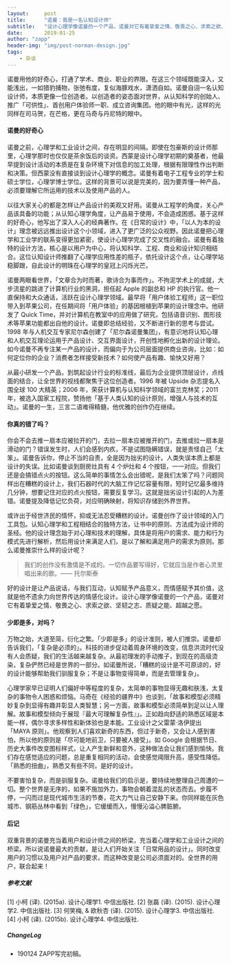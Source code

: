 ```yaml
---
layout:     post
title:      "诺曼：我是一名认知设计师"
subtitle:   "设计心理学像诺曼的一个产品，诺曼对它有着挚爱之情、敬畏之心、求索之欲、坚韧之志、质疑之能、超越之愿。"
date:       2019-01-25
author: "zapp"
header-img: "img/post-norman-design.jpg"
tags:
    - 杂谈
---
```


诺曼用他的好奇心，打通了学术、商业、职业的界限。在这三个领域既能深入，又能浅出，一如猎豹捕物，张弛有度，复似海豚戏水，潇洒自如。诺曼自诩一名认知设计师，本质更像一位创造者。以创造者的姿态面对世界，从认知科学的创始人、推广「可供性」、首创用户体验师一职、成立咨询集团。他的眼中有光，这样的光同样在司马贺，在芒格，更在马奇与丹尼特的眼中。

#### 诺曼的好奇心

诺曼之前，心理学和工业设计之间，存在明显的间隔。即使在包豪斯的设计师那里，心理学那时也仅仅是茶余饭后的谈资。西蒙是设计心理学初期的奠基者，他最早提到设计活动的本质是在复杂环境下对信息的加工处理，根据有限理性作出判断和决策。但西蒙没有直接谈到设计心理学的概念。诺曼有着电子工程专业的学士和硕士学位，心理学博士学位。这样的背景可以说是完美的，因为要弄懂一种产品，必须要理解它所运用的技术以及使用产品的人。

以往大家关心的都是怎样让产品设计的美观又好用。诺曼从工程学的角度，关心产品该具备的功能；从认知心理学角度，让产品易于使用，不会造成困惑。基于这样的好奇心，他写出了深入人心的经典著作。在《日常的设计》中，「以人为本的设计」理念被远远推出设计这个小领域，进入了更广泛的公众视野。因此诺曼把心理学和工业学的联系变得更加紧密，使设计心理学完成了交叉性的融合。诺曼有着独特的设计方法，核心是以用户为中心，将认知科学、工程、商业和设计知识相结合。这位认知设计师推翻了心理学应用性差的瓶子，依托设计这个点，让心理学站稳脚跟，自此设计的明珠在心理学的皇冠上闪烁光芒。

诺曼两眼看世界，「文章合为时而著，歌诗合为事而作」。不拘泥学术上的成就，大步流星的跳进了计算机行业的黑洞，担任起 Apple 的副总和 HP 的执行官。他一直保持和大众通话，活跃在设计心理学领域。最早将「用户体验工程师」这一职位带入到苹果公司，在任期间将「用户体验」的基因根植到苹果的设计理念中。他研发了 Quick Time，并对计算机在教室中的应用做了研究，包括语音识别、图形技术等苹果功能都出自他的设计。诺曼即总结经验，又不断进行新的思考与尝试。1998 年与人机交互专家尼尔森创建了「尼尔森诺曼集团」，有意识地将认知心理和人机交互理论运用于产品设计、交互界面设计，开创性地孵化出新的设计理论。如今诺曼不再专注某一产品的设计，而偏向于为公司层面提供商业咨询，比如：如何定位你的企业？消费者怎样接受新技术？如何使产品有趣、愉快又好用？

从最小研发一个产品，到筑起设计行业的标准线，最后为企业提供顶层设计，点线面的结合，让全世界的视线都聚焦于这位创造者。1996 年被 Upside 杂志提名入围全球 100 大精英；2006 年，荣获计算机与认知科学领域的富兰克林奖；2011 年，被选入国家工程院，赞扬他「基于人类认知的设计原则，增强人与技术的互动」。诺曼的一生，三言二语难得精髓，他优雅的创作仍在继续。

#### 你真的错了吗？

你会不会去推一扇本应被拉开的门，去拉一扇本应被推开的门，去推或拉一扇本是滑动的门？错误发生时，人们会感到内疚，不是试图隐瞒错误，就是责怪自己「太笨」。诺曼告诉你，停止不当的自责，全是因为拙劣的设计。人类失误本质上都是设计的失误。比如诺曼谈到厨房灶具有 4 个炉灶和 4 个按钮，一一对应。但我们还是会搞错点火的按钮。这么简单的事情怎么会出错呢，是我们太笨了吗？问题同样出在糟糕的设计上，我们石器时代的大脑工作记忆容量有限，短时记忆最多维持几分钟，想要记住对应的点火按钮，需要反复学习。这就是拙劣设计引起的人为差错。诺曼提及降低记忆负荷，对应明确映射，将知识存储到外界世界。

或许出于经世济民的情怀，抑或无法忍受糟糕的设计。诺曼创作了设计领域的入门工具包。认知心理学和工程相结合的独特方法，让书中的原则、方法成为设计师的圣经。他的设计理念始于对心理和技术的理解，具体是将用户的需求、能力和行为模式先进行解析，然后用设计来满足人们，是以了解和满足用户的需求为原则。那么诺曼推崇什么样的设计呢？

> 我们的创作没有激情是不成的。一切作品要写得好，它就应当是作者心灵里唱出来的歌。—— 托尔斯泰

好的设计是让产品说话，与我们互动，认知赋予产品意义，而情感赋予其价值，这就是他不遗余力向世界传达的情感化设计。设计心理学像诺曼的一个产品，诺曼对它有着挚爱之情、敬畏之心、求索之欲、坚韧之志、质疑之能、超越之愿。

#### 少即是多，对吗？

万物之始，大道至简，衍化之繁。「少即是多」的设计准则，被人们推崇。诺曼却告诉我们，「复杂是必须的」。科技的进步促动着周身环境的改变，信息洪流时代没有人会质疑，我们的生活越来越复杂。从最初理发的手动推子，到现在的高级烫染，复杂俨然已经是世界的一部分。如诺曼所说，「糟糕的设计是不可原谅的，好的设计能够帮助我们驯服复杂；不是让事物变得简单，而是去管理复杂」。

心理学家早已证明人们偏好中等程度的复杂，太简单的事物显得无趣和肤浅，太复杂的事物令人困惑和烦恼。马奇在《经验的疆界中》也谈到，「故事和模型必须精妙复杂到显得有趣并彰显人类智慧；另一方面，故事和模型必须简单到足以让人理解。故事和模型倾向于展现『最大可理解复杂性』」。正如趋向舒适的熟悉区域是本能一样，偶尔寻求多样性和新体验也是本能。工业设计之父雷蒙·洛伊提出「MAYA 原则」。他观察到人们喜欢新奇的东西，但过于新奇，又会让人感到害怕，所以他的原则是「尽可能地前卫，只要被人接受」。如 Google 会根据节日、历史大事件改变图标样式，让人产生新鲜和意外，这种做法会让我们感到愉快。我们存在感觉适应的问题，总是重复相同的活动，会使感觉阈限升高，感受性降低。「熟悉的扭曲」，熟悉又有些不同，是好的设计。

不要害怕复杂，而是驯服复杂。诺曼给我们的启示是，要持续地整理自己周遭的一切。整个世界是无序的，如果不施加外力，事物会朝着混乱的状态而去。步履不停，一闪而过是现代城市生活的节奏，花大力气让自己安静下来。你同样能在灰色城市、钢筋丛林中看到「绿色」，它缓缓而入，慢慢沁溢心脾脏腑。

#### 后记

双重背景的诺曼充当着用户和设计师之间的桥梁，充当着心理学和工业设计之间的桥梁。所以说诺曼最大的贡献，是让人们开始关注「日常用品的设计」。同时改变用户的习惯以及用户对产品的要求，而这种改变是公司必须面对的。全世界的用户，联合起来！

##### 参考文献

[1] 小柯 (译). (2015a). 设计心理学1. 中信出版社.
[2] 张磊 (译). (2015). 设计心理学2. 中信出版社.
[3] 何笑梅, & 欧秋杏 (译). (2015). 设计心理学3. 中信出版社.
[4] 小柯 (译). (2015b). 设计心理学4. 中信出版社. 

##### ChangeLog
* 190124 ZAPP写完初稿。

